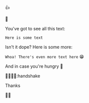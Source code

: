 👍

🌵

You've got to see all this text:

```
Here is some text
```

Isn't it dope? Here is some more:

`Whoa! There's even more text here` 😁

And in case you're hungry 🍇

🤝🤝🤝🤝:handshake

Thanks

🤝🤝